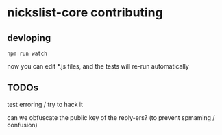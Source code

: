 # nickslist-core contributing

## devloping

```
npm run watch
```

now you can edit *.js files, and the tests will re-run automatically

## TODOs

test erroring / try to hack it 

can we obfuscate the public key of the reply-ers? (to prevent spmaming / confusion)
